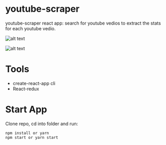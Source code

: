 # youtube-scraper

youtube-scraper react app: search for youtube vedios to extract the stats for each youtube vedio.

![alt text](https://amo2019.github.io/media-sample-files/youtube-react-app/youtubeScraper.png?raw=true&s=100)

![alt text](https://amo2019.github.io/media-sample-files/youtube-react-app/youtubeScrape2r.png?raw=true)

# Tools

- create-react-app cli
- React-redux

# Start App

Clone repo, cd into folder and run:

```git
npm install or yarn
npm start or yarn start
```
